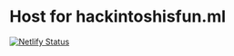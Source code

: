 #  Host for hackintoshisfun.ml

[![Netlify Status](https://api.netlify.com/api/v1/badges/e4fdec35-0dd2-4bfd-be68-eb9c2968b59e/deploy-status)](https://app.netlify.com/sites/stoic-turing-73d5e4/deploys)
